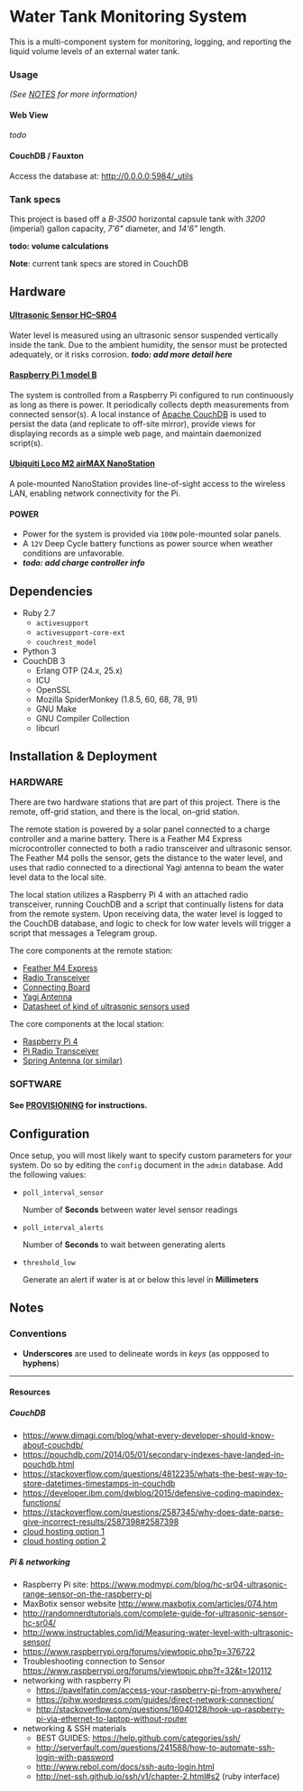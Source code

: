 # Water Tank Monitoring System
This is a multi-component system for monitoring, logging, and reporting the liquid volume levels of an external water 
tank.

### Usage
*(See [NOTES](doc/NOTES.md) for more information)*

#### Web View
*todo*

#### CouchDB / Fauxton
Access the database at: http://0.0.0.0:5984/_utils

### Tank specs
This project is based off a *B-3500* horizontal capsule tank with *3200* (imperial) gallon capacity, *7'6"* diameter, and *14'6"* length.

**todo: volume calculations**

**Note**: current tank specs are stored in CouchDB 

## Hardware
#### [Ultrasonic Sensor HC–SR04]
Water level is measured using an ultrasonic sensor suspended vertically inside the tank. Due to the ambient humidity, the sensor must be protected adequately, or it risks corrosion. ***todo: add more detail here***

#### [Raspberry Pi 1 model B]
The system is controlled from a Raspberry Pi configured to run continuously as long as there is power. It periodically collects depth measurements from connected sensor(s). A local instance of [Apache CouchDB] is used to persist the data (and replicate to off-site mirror), provide views for displaying records as a simple web page, and maintain daemonized script(s).

#### [Ubiquiti Loco M2 airMAX NanoStation]
A pole-mounted NanoStation provides line-of-sight access to the wireless LAN, enabling network connectivity for the Pi.

#### POWER
- Power for the system is provided via `100W` pole-mounted solar panels.
- A `12V` Deep Cycle battery functions as power source when weather conditions are unfavorable.
- ***todo: add charge controller info***

## Dependencies
- Ruby 2.7
    - `activesupport`
    - `activesupport-core-ext`
    - `couchrest_model`
- Python 3
- CouchDB 3
  - Erlang OTP (24.x, 25.x)
  - ICU
  - OpenSSL
  - Mozilla SpiderMonkey (1.8.5, 60, 68, 78, 91)
  - GNU Make
  - GNU Compiler Collection
  - libcurl

## Installation & Deployment
### HARDWARE

There are two hardware stations that are part of this project.
There is the remote, off-grid station, and there is the local, on-grid station.

The remote station is powered by a solar panel connected to a charge controller and a marine battery. There is a Feather M4 Express microcontroller connected to both a radio transceiver and ultrasonic sensor. The Feather M4 polls the sensor, gets the distance to the water level, and uses that radio connected to a directional Yagi antenna to beam the water level data to the local site. 

The local station utilizes a Raspberry Pi 4 with an attached radio transceiver, running CouchDB and a script that continually listens for data from the remote system. Upon receiving data, the water level is logged to the CouchDB database, and logic to check for low water levels will trigger a script that messages a Telegram group.

The core components at the remote station:
- [Feather M4 Express](https://www.adafruit.com/product/3857)
- [Radio Transceiver](https://www.adafruit.com/product/3229)
- [Connecting Board](https://www.adafruit.com/product/3417)
- [Yagi Antenna](https://a.co/d/9ARyaSF)
- [Datasheet of kind of ultrasonic sensors used](https://maxbotix.com/pages/xl-maxsonar-wr-datasheet) 

The core components at the local station:
- [Raspberry Pi 4](https://www.adafruit.com/product/4296)
- [Pi Radio Transceiver](https://www.adafruit.com/product/4072)
- [Spring Antenna (or similar)](https://www.adafruit.com/product/4269)


### SOFTWARE
#### See [PROVISIONING](doc/PROVISIONING.md) for instructions.

## Configuration
Once setup, you will most likely want to specify custom parameters for your system. Do so by editing the `config` 
document in the `admin` database. Add the following values:

- `poll_interval_sensor`

  Number of **Seconds** between water level sensor readings
  
- `poll_interval_alerts`

  Number of **Seconds** to wait between generating alerts
  
- `threshold_low`

  Generate an alert if water is at or below this level in **Millimeters**
  
## Notes
### Conventions
- **Underscores** are used to delineate words in *keys* (as oppposed to **hyphens**)

---
#### Resources
##### CouchDB
- https://www.dimagi.com/blog/what-every-developer-should-know-about-couchdb/
- https://pouchdb.com/2014/05/01/secondary-indexes-have-landed-in-pouchdb.html
- https://stackoverflow.com/questions/4812235/whats-the-best-way-to-store-datetimes-timestamps-in-couchdb
- https://developer.ibm.com/dwblog/2015/defensive-coding-mapindex-functions/
- https://stackoverflow.com/questions/2587345/why-does-date-parse-give-incorrect-results/2587398#2587398
- [cloud hosting option 1](https://bitnami.com/stack/couchdb/cloud)
- [cloud hosting option 2](https://www.smileupps.com/store/apps/couchdb)

##### Pi & networking
- Raspberry Pi site: https://www.modmypi.com/blog/hc-sr04-ultrasonic-range-sensor-on-the-raspberry-pi
- MaxBotix sensor website http://www.maxbotix.com/articles/074.htm
- http://randomnerdtutorials.com/complete-guide-for-ultrasonic-sensor-hc-sr04/
- http://www.instructables.com/id/Measuring-water-level-with-ultrasonic-sensor/
- https://www.raspberrypi.org/forums/viewtopic.php?p=376722
- Troubleshooting connection to Sensor https://www.raspberrypi.org/forums/viewtopic.php?f=32&t=120112
- networking with raspberry Pi
  - https://pavelfatin.com/access-your-raspberry-pi-from-anywhere/
  - https://pihw.wordpress.com/guides/direct-network-connection/
  - http://stackoverflow.com/questions/16040128/hook-up-raspberry-pi-via-ethernet-to-laptop-without-router
- networking & SSH materials
  - BEST GUIDES: https://help.github.com/categories/ssh/
  - http://serverfault.com/questions/241588/how-to-automate-ssh-login-with-password
  - http://www.rebol.com/docs/ssh-auto-login.html
  - http://net-ssh.github.io/ssh/v1/chapter-2.html#s2 (ruby interface)

[Raspberry Pi 1 model B]: https://www.adafruit.com/product/998
[Apache CouchDB]: http://couchdb.apache.org
[Ultrasonic Sensor HC–SR04]: http://randomnerdtutorials.com/complete-guide-for-ultrasonic-sensor-hc-sr04/
[Ubiquiti Loco M2 airMAX NanoStation]: https://www.ubnt.com/airmax/nanostationm/
